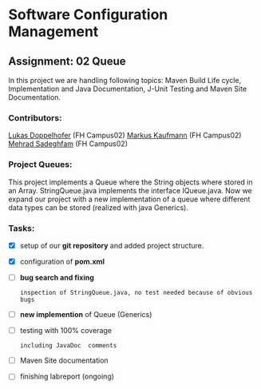 # Software Configuration Management
## Assignment: 02 Queue

In this project we are handling following topics: Maven Build Life cycle, Implementation and Java Documentation, J-Unit Testing and Maven Site Documentation.

### **Contributors:**

[Lukas Doppelhofer](https://github.com/LukasDoppelhofer/) (FH Campus02)
[Markus Kaufmann](https://github.com/markuskaufmann87/) (FH Campus02)
[Mehrad Sadeghfam](https://github.com/Mehrad876/) (FH Campus02)

### **Project Queues:**

This project implements a Queue where the String objects where stored in an Array. StringQueue.java implements the interface IQueue.java. Now we expand our project with a new implementation of a queue where different data types can be stored (realized with java Generics).

### Tasks:

- [x] setup of our **git repository** and added project structure.

- [x] configuration of **pom.xml**

- [ ] **bug search and fixing**

      inspection of StringQueue.java, no test needed because of obvious bugs

- [ ] **new implemention** of Queue (Generics)

- [ ] testing with 100% coverage 

      including JavaDoc  comments

- [ ] Maven Site documentation

- [ ] finishing labreport (ongoing)

